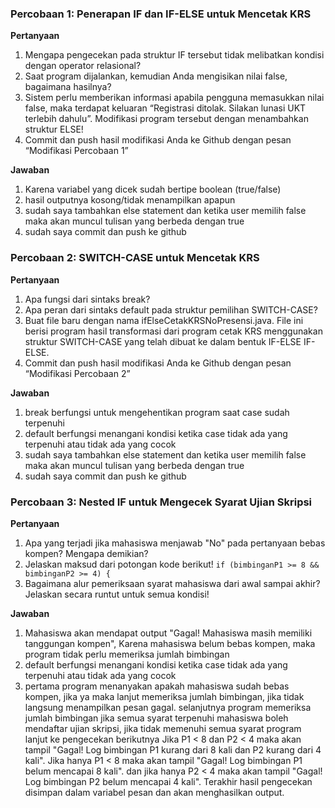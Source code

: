 ### Percobaan 1: Penerapan IF dan IF-ELSE untuk Mencetak KRS

**Pertanyaan**

1. Mengapa pengecekan pada struktur IF tersebut tidak melibatkan kondisi dengan operator relasional?
2. Saat program dijalankan, kemudian Anda mengisikan nilai false, bagaimana hasilnya?
3. Sistem perlu memberikan informasi apabila pengguna memasukkan nilai false, maka terdapat keluaran “Registrasi ditolak. Silakan lunasi UKT terlebih dahulu”. Modifikasi program tersebut dengan menambahkan struktur ELSE!
4. Commit dan push hasil modifikasi Anda ke Github dengan pesan “Modifikasi Percobaan 1”

**Jawaban**

1. Karena variabel yang dicek sudah bertipe boolean (true/false)
2. hasil outputnya kosong/tidak menampilkan apapun
3. sudah saya tambahkan else statement dan ketika user memilih false maka akan muncul tulisan yang berbeda dengan true
4. sudah saya commit dan push ke github

### Percobaan 2: SWITCH-CASE untuk Mencetak KRS

**Pertanyaan**

1. Apa fungsi dari sintaks break?
2. Apa peran dari sintaks default pada struktur pemilihan SWITCH-CASE?
3. Buat file baru dengan nama ifElseCetakKRSNoPresensi.java. File ini berisi program hasil transformasi dari program cetak KRS menggunakan struktur SWITCH-CASE yang telah dibuat ke dalam bentuk IF-ELSE IF-ELSE.
4. Commit dan push hasil modifikasi Anda ke Github dengan pesan “Modifikasi Percobaan 2”

**Jawaban**

1. break berfungsi untuk mengehentikan program saat case sudah terpenuhi
2. default berfungsi menangani kondisi ketika case tidak ada yang terpenuhi atau tidak ada yang cocok
3. sudah saya tambahkan else statement dan ketika user memilih false maka akan muncul tulisan yang berbeda dengan true
4. sudah saya commit dan push ke github

### Percobaan 3: Nested IF untuk Mengecek Syarat Ujian Skripsi

**Pertanyaan**

1. Apa yang terjadi jika mahasiswa menjawab "No" pada pertanyaan bebas kompen? Mengapa demikian?
2. Jelaskan maksud dari potongan kode berikut! `if (bimbinganP1 >= 8 && bimbinganP2 >= 4) {`
3. Bagaimana alur pemeriksaan syarat mahasiswa dari awal sampai akhir? Jelaskan secara runtut untuk semua kondisi!

**Jawaban**

1. Mahasiswa akan mendapat output "Gagal! Mahasiswa masih memiliki tanggungan kompen", Karena mahasiswa belum bebas kompen, maka program tidak perlu memeriksa jumlah bimbingan
2. default berfungsi menangani kondisi ketika case tidak ada yang terpenuhi atau tidak ada yang cocok
3. pertama program menanyakan apakah mahasiswa sudah bebas kompen, jika ya maka lanjut memeriksa jumlah bimbingan, jika tidak langsung menampilkan pesan gagal. selanjutnya program memeriksa jumlah bimbingan jika semua syarat terpenuhi mahasiswa boleh mendaftar ujian skripsi, jika tidak memenuhi semua syarat program lanjut ke pengecekan berikutnya Jika P1 < 8 dan P2 < 4 maka akan tampil "Gagal! Log bimbingan P1 kurang dari 8 kali dan P2 kurang dari 4 kali". Jika hanya P1 < 8 maka akan tampil "Gagal! Log bimbingan P1 belum mencapai 8 kali". dan jika hanya P2 < 4 maka akan tampil "Gagal! Log bimbingan P2 belum mencapai 4 kali". Terakhir hasil pengecekan disimpan dalam variabel pesan dan akan menghasilkan output.
